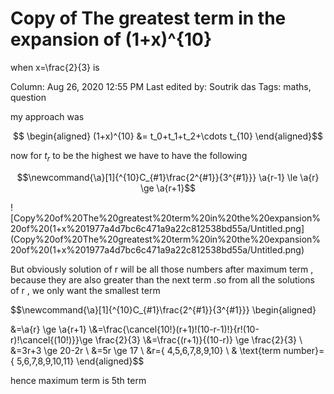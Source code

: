 # Copy of The greatest term in the expansion of (1+x)^{10}
when x=\frac{2}{3} is

Column: Aug 26, 2020 12:55 PM
Last edited by: Soutrik das
Tags: maths, question

my approach was 

$$ \begin{aligned}
(1+x)^{10} &= t_0+t_1+t_2+\cdots t_{10}
\end{aligned}$$

now for $t_r$ to be the highest we have to have the following 

$$\newcommand{\a}[1]{^{10}C_{#1}\frac{2^{#1}}{3^{#1}}}
\a{r-1} \le \a{r} \ge \a{r+1}$$

![Copy%20of%20The%20greatest%20term%20in%20the%20expansion%20of%20(1+x%201977a4d7bc6c471a9a22c812538bd55a/Untitled.png](Copy%20of%20The%20greatest%20term%20in%20the%20expansion%20of%20(1+x%201977a4d7bc6c471a9a22c812538bd55a/Untitled.png)

But obviously solution of r will be all those numbers after maximum term , because they are also greater than the next term .so from all the solutions of r , we only want the smallest term 

$$\newcommand{\a}[1]{^{10}C_{#1}\frac{2^{#1}}{3^{#1}}} \begin{aligned}

&=\a{r} \ge \a{r+1} \\&=\frac{\cancel{10!}(r+1)!(10-r-1)!}{r!(10-r)!\cancel{(10!)}}\ge \frac{2}{3}
\\&=\frac{(r+1)}{(10-r)} \ge \frac{2}{3} \\
&=3r+3 \ge 20-2r \\
&=5r \ge 17
\\ &r=\{ 4,5,6,7,8,9,10\} \\
& \text{term number}=\{ 5,6,7,8,9,10,11\}
\end{aligned}$$

hence maximum term is 5th term